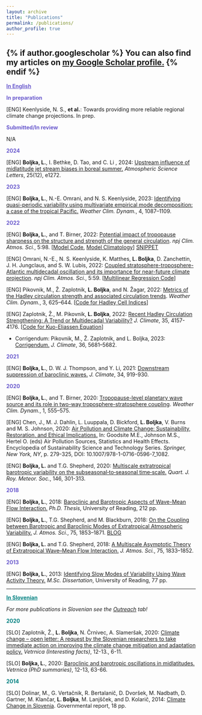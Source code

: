 ```yaml
---
layout: archive
title: "Publications"
permalink: /publications/
author_profile: true
---
```


{% if author.googlescholar %}
  You can also find my articles on <u><a href="{{https://scholar.google.com/citations?user=-rmSBisAAAAJ&hl=en}}">my Google Scholar profile</a>.</u>
{% endif %}
---
<b><font color="slateblue"><u>In English</u></font></b> 

<b><font color="slateblue">In preparation</font></b>

[ENG] Keenlyside, N. S., <b>et al.</b>: Towards providing more reliable regional climate change projections. In prep.

<b><font color="slateblue">Submitted/In review</font></b>

N/A

<b><font color="slateblue">2024</font></b>

[ENG] <b>Boljka, L.</b>, I. Bethke, D. Tao, and C. Li , 2024: <a href="https://doi.org/10.1002/asl.1272">Upstream influence of midlatitude jet stream biases in boreal summer.</a> <i>Atmospheric Science Letters</i>, 25(12), e1272.

<b><font color="slateblue">2023</font></b>

[ENG] <b>Boljka, L.</b>, N.-E. Omrani, and N. S. Keenlyside, 2023: <a href="https://wcd.copernicus.org/articles/4/1087/2023/">Identifying quasi-periodic variability using multivariate empirical mode decomposition: a case of the tropical Pacific.</a> <i>Weather Clim. Dynam.</i>, 4, 1087–1109.

<b><font color="slateblue">2022</font></b>

[ENG] <b>Boljka, L.</b>, and T. Birner, 2022: <a href="https://doi.org/10.1038/s41612-022-00319-6">Potential impact of tropopause sharpness on the structure and strength of the general circulation</a>. <i>npj Clim. Atmos. Sci.</i>, 5:98. [<a href="https://github.com/lina-boljka/gfdl-fms">Model Code</a>, <a href="https://doi.org/10.5281/zenodo.7164684">Model Climatology</a>] <a href="https://www.en.meteo.physik.uni-muenchen.de/aktuelles/forschungshighlights_archiv/2022_12_birner/index.html">SNIPPET</a>

[ENG] Omrani, N.-E., N. S. Keenlyside, K. Matthes, <b>L. Boljka</b>, D. Zanchettin, J. H. Jungclaus, and S. W. Lubis, 2022: <a href="https://doi.org/10.1038/s41612-022-00275-1">Coupled stratosphere-troposphere-Atlantic multidecadal oscillation and its importance for near-future climate projection</a>. <i>npj Clim. Atmos. Sci.</i>, 5:59. [<a href="https://github.com/lina-boljka/multi-linear-regression-projection">Multilinear Regression Code</a>]

[ENG] Pikovnik, M., Ž. Zaplotnik, <b>L. Boljka</b>, and N. Žagar, 2022: <a href="https://wcd.copernicus.org/articles/3/625/2022/">Metrics of the Hadley circulation strength and associated circulation trends</a>. <i>Weather Clim. Dynam.</i>,  3, 625–644. [<a href="https://github.com/zaplotnik/Hadley-cell-strength">Code for Hadley Cell Indices</a>]

[ENG] Zaplotnik, Ž., M. Pikovnik, <b>L. Boljka</b>, 2022: <a href="https://doi.org/10.1175/JCLI-D-21-0204.1">Recent Hadley Circulation Strengthening: A Trend or Multidecadal Variability?</a> <i>J. Climate</i>, 35, 4157-4176. [<a href="https://github.com/mpikovnik/Evaluating-contributions-to-global-Hadley-cell-using-Kuo-Eliassen-equation">Code for Kuo-Eliassen Equation</a>]
* Corrigendum: Pikovnik, M., Ž. Zaplotnik, and L. Boljka, 2023: <a href="https://journals.ametsoc.org/view/journals/clim/36/16/JCLI-D-23-0381.1.xml">Corrigendum.</a> <i>J. Climate</i>, 36, 5681–5682.  

<b><font color="slateblue">2021</font></b>

[ENG] <b>Boljka, L.</b>, D. W. J. Thompson, and Y. Li, 2021: <a href="https://doi.org/10.1175/JCLI-D-20-0483.1">Downstream suppression of baroclinic waves.</a> <i>J. Climate</i>, 34, 919-930. 

<b><font color="slateblue">2020</font></b>

[ENG] <b>Boljka, L.</b>, and T. Birner, 2020: <a href="https://doi.org/10.5194/wcd-1-555-2020">Tropopause-level planetary wave source and its role in two-way troposphere-stratosphere coupling</a>. <i>Weather Clim. Dynam.</i>, 1, 555–575. 

[ENG] Chen, J., M. J. Dahlin, L. Luuppala, D. Bickford, <b>L. Boljka</b>, V. Burns and M. S. Johnson, 2020: <a href="https://doi.org/10.1007/978-1-0716-0596-7_1082">Air Pollution and Climate Change: Sustainability, Restoration, and Ethical Implications.</a> In: Goodsite M.E., Johnson M.S., Hertel O. (eds) Air Pollution Sources, Statistics and Health Effects. Encyclopedia of Sustainability Science and Technology Series. <i>Springer, New York, NY</i>, p. 279-325, DOI: 10.1007/978-1-0716-0596-7_1082.

[ENG] <b>Boljka, L.</b> and T.G. Shepherd, 2020: <a href="https://doi.org/10.1002/qj.3676">Multiscale extratropical barotropic variability on the subseasonal‐to‐seasonal time‐scale.</a> <i>Quart. J. Roy. Meteor. Soc.</i>, 146, 301-313. 

<b><font color="slateblue">2018</font></b>

[ENG] <b>Boljka, L.</b>, 2018: <a href="http://centaur.reading.ac.uk/82282/1/21024384_Boljka_thesis.pdf">Baroclinic and Barotropic Aspects of Wave-Mean Flow Interaction.</a> <i>Ph.D. Thesis</i>, University of Reading, 212 pp.

[ENG] <b>Boljka, L.</b>, T.G. Shepherd, and M. Blackburn, 2018: <a href="https://doi.org/10.1175/JAS-D-17-0370.1"> On the Coupling between Barotropic and Baroclinic Modes of Extratropical Atmospheric Variability.</a> <i>J. Atmos. Sci.</i>, 75, 1853–1871. <a href="https://socialmetwork.blog/2018/03/02/baroclinic-and-barotropic-annular-modes-of-variability/">BLOG</a>

[ENG] <b>Boljka, L.</b> and T.G. Shepherd, 2018: <a href="https://doi.org/10.1175/JAS-D-17-0307.1">A Multiscale Asymptotic Theory of Extratropical Wave–Mean Flow Interaction.</a> <i>J. Atmos. Sci.</i>, 75, 1833–1852. 

<b><font color="slateblue">2013</font></b>

[ENG] <b>Boljka, L.</b>, 2013: <a href="https://drive.google.com/file/d/1ZFT41GED5nLOHH8aquspcJ_4onREjtPa/view?usp=sharing">Identifying Slow Modes of Variability Using Wave Activity Theory.</a> <i>M.Sc. Dissertation</i>, University of Reading, 77 pp.

<hr>

<b><font color="teal"><u>In Slovenian</u></font></b>

<!--<b><font color="teal">Submitted/In review</font></b>-->

<i>For more publications in Slovenian see the <a href="https://lina-boljka.github.io/media/">Outreach</a> tab!</i>

<b><font color="teal">2020</font></b>

[SLO] Zaplotnik, Ž., <b>L. Boljka</b>, N. Črnivec, A. Slameršak, 2020: <a href="http://www.meteo-drustvo.si/glasilo/arhiv-vetrnic/">Climate change – open letter: A request by the Slovenian researchers to take immediate action on improving the climate change mitigation and adaptation policy.</a> <i>Vetrnica (Interesting facts)</i>, 12-13., 6-11.

[SLO] <b>Boljka, L.</b>, 2020: <a href="http://www.meteo-drustvo.si/glasilo/arhiv-vetrnic/">Baroclinic and barotropic oscillations in midlatitudes.</a> <i>Vetrnica (PhD summaries)</i>, 12-13, 63-66.

<b><font color="teal">2014</font></b>

[SLO] Dolinar, M., G. Vertačnik, R. Bertalanič, D. Dvoršek, M. Nadbath, D. Gartner, M. Klančar, <b>L. Boljka</b>, M. Lanjšček, and D. Kolarič, 2014: <a href="https://drive.google.com/open?id=1USfRRZ_D0cyPFsfiJXn20MiskLSp4-1Y">Climate Change in Slovenia</a>. Governmental report, 18 pp.


